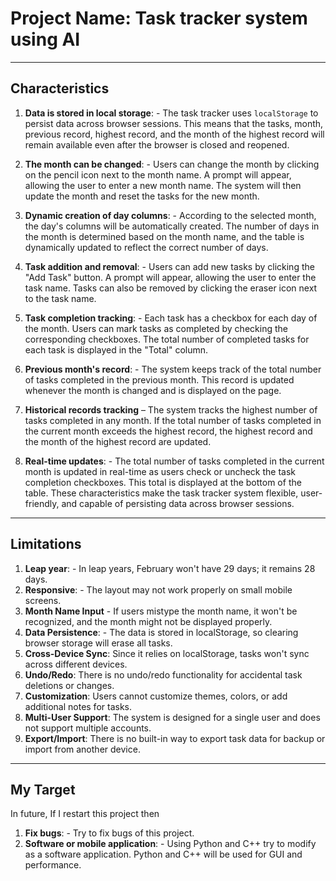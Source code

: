 # Project Name: Task tracker system using AI
<hr>

## Characteristics
1. **Data is stored in local storage**: - The task tracker uses `localStorage` to persist data across browser sessions. This means that the tasks, month, previous record, highest record, and the month of the highest record will remain available even after the browser is closed and reopened. 

2. **The month can be changed**: - Users can change the month by clicking on the pencil icon next to the month name. A prompt will appear, allowing the user to enter a new month name. The system will then update the month and reset the tasks for the new month.

3. **Dynamic creation of day columns**: - According to the selected month, the day's columns will be automatically created. The number of days in the month is determined based on the month name, and the table is dynamically updated to reflect the correct number of days.

4. **Task addition and removal**: - Users can add new tasks by clicking the "Add Task" button. A prompt will appear, allowing the user to enter the task name. Tasks can also be removed by clicking the eraser icon next to the task name.

5. **Task completion tracking**: - Each task has a checkbox for each day of the month. Users can mark tasks as completed by checking the corresponding checkboxes. The total number of completed tasks for each task is displayed in the "Total" column.

6. **Previous month's record**: - The system keeps track of the total number of tasks completed in the previous month. This record is updated whenever the month is changed and is displayed on the page.

7. **Historical records tracking** – The system tracks the highest number of tasks completed in any month. If the total number of tasks completed in the current month exceeds the highest record, the highest record and the month of the highest record are updated.

8. **Real-time updates**: - The total number of tasks completed in the current month is updated in real-time as users check or uncheck the task completion checkboxes. This total is displayed at the bottom of the table. These characteristics make the task tracker system flexible, user-friendly, and capable of persisting data across browser sessions.
<hr>

## Limitations
1. **Leap year**: - In leap years, February won't have 29 days; it remains 28 days.
2. **Responsive**: - The layout may not work properly on small mobile screens.
3. **Month Name Input** - If users mistype the month name, it won't be recognized, and the month might not be displayed properly.
3. **Data Persistence**: - The data is stored in localStorage, so clearing browser storage will erase all tasks.
4. **Cross-Device Sync**: Since it relies on localStorage, tasks won't sync across different devices.
5. **Undo/Redo**: There is no undo/redo functionality for accidental task deletions or changes.
6. **Customization**: Users cannot customize themes, colors, or add additional notes for tasks.
7. **Multi-User Support**: The system is designed for a single user and does not support multiple accounts.
8. **Export/Import**: There is no built-in way to export task data for backup or import from another device.

<hr>

## My Target
In future, If I restart this project then 
1. **Fix bugs**: - Try to fix bugs of this project.
2. **Software or mobile application**: - Using Python and C++ try to modify as a software application. Python and C++ will be used for GUI and performance.